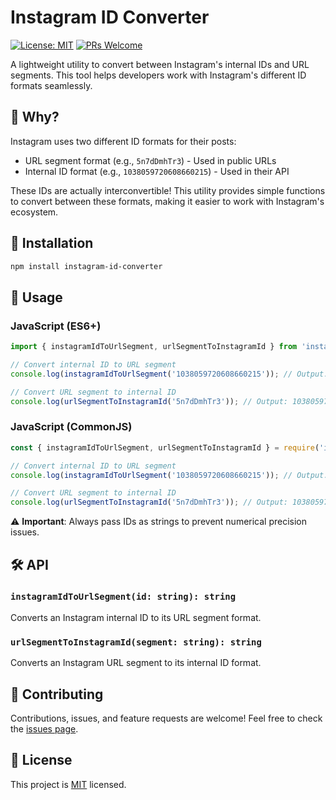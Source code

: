 # Instagram ID Converter
[![License: MIT](https://img.shields.io/badge/License-MIT-yellow.svg)](https://opensource.org/licenses/MIT)
[![PRs Welcome](https://img.shields.io/badge/PRs-welcome-brightgreen.svg)](http://makeapullrequest.com)

A lightweight utility to convert between Instagram's internal IDs and URL segments. This tool helps developers work with Instagram's different ID formats seamlessly.

## 🤔 Why?

Instagram uses two different ID formats for their posts:
- URL segment format (e.g., `5n7dDmhTr3`) - Used in public URLs
- Internal ID format (e.g., `1038059720608660215`) - Used in their API

These IDs are actually interconvertible! This utility provides simple functions to convert between these formats, making it easier to work with Instagram's ecosystem.

## 🚀 Installation

```bash
npm install instagram-id-converter
```

## 📖 Usage

### JavaScript (ES6+)
```javascript
import { instagramIdToUrlSegment, urlSegmentToInstagramId } from 'instagram-id-converter';

// Convert internal ID to URL segment
console.log(instagramIdToUrlSegment('1038059720608660215')); // Output: 5n7dDmhTr3

// Convert URL segment to internal ID
console.log(urlSegmentToInstagramId('5n7dDmhTr3')); // Output: 1038059720608660215
```

### JavaScript (CommonJS)
```javascript
const { instagramIdToUrlSegment, urlSegmentToInstagramId } = require('instagram-id-converter');

// Convert internal ID to URL segment
console.log(instagramIdToUrlSegment('1038059720608660215')); // Output: 5n7dDmhTr3

// Convert URL segment to internal ID
console.log(urlSegmentToInstagramId('5n7dDmhTr3')); // Output: 1038059720608660215
```

⚠️ **Important**: Always pass IDs as strings to prevent numerical precision issues.

## 🛠️ API

### `instagramIdToUrlSegment(id: string): string`
Converts an Instagram internal ID to its URL segment format.

### `urlSegmentToInstagramId(segment: string): string`
Converts an Instagram URL segment to its internal ID format.

## 🤝 Contributing

Contributions, issues, and feature requests are welcome! Feel free to check the [issues page](https://github.com/spencerprice/instagram-id-converter/issues).

## 📝 License

This project is [MIT](LICENSE) licensed.
